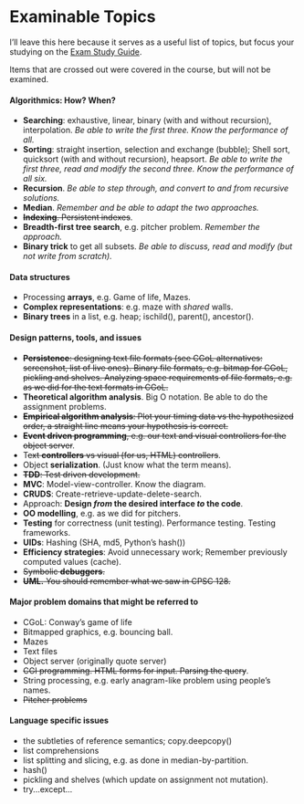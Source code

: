 # Examinable Topics

I’ll leave this here because it serves as a useful list of topics, but
focus your studying on the [Exam Study Guide](02_Exam_study_guide.md).

Items that are crossed out were covered in the course, but will not be examined.

#### Algorithmics: How? When?

-   **Searching**: exhaustive, linear, binary (with and without
    recursion), interpolation. *Be able to write the first three. Know
    the performance of all.*
-   **Sorting**: straight insertion, selection and exchange (bubble);
    Shell sort, quicksort (with and without recursion), heapsort. *Be
    able to write the first three, read and modify the second three.
    Know the performance of all six.*
-   **Recursion**. *Be able to step through, and convert to and from
    recursive solutions.*
-   **Median**. *Remember and be able to adapt the two approaches.*
-   **~~Indexing~~**~~. Persistent indexes~~.
-   **Breadth-first tree search**, e.g. pitcher problem. *Remember the
    approach.*
-   **Binary trick** to get all subsets. *Be able to discuss, read and
    modify (but not write from scratch).*

#### Data structures

-   Processing **arrays**, e.g. Game of life, Mazes.
-   **Complex representations**: e.g. maze with _shared_ walls.
-   **Binary trees** in a list, e.g. heap; ischild(), parent(),
    ancestor().

#### Design patterns, tools, and issues

-   **~~Persistence~~**~~: designing text file formats (see CGoL
    alternatives: screenshot, list of live ones). Binary file formats,
    e.g. bitmap for CGoL, pickling and shelves. Analyzing space
    requirements of file formats, e.g. as we did for the text formats in
    CGoL.~~
-   **Theoretical algorithm analysis**. Big O notation. Be able to do
    the assignment problems.
-   **~~Empirical algorithm analysis~~**~~: Plot your timing data vs the
    hypothesized order, a straight line means your hypothesis is
    correct.~~
-   **~~Event driven programming~~**~~, e.g. our text and visual
    controllers for the object server~~.
-   T~~ext **controllers** vs visual (for us, HTML) controllers~~.
-   Object **serialization**. (Just know what the term means).
-   ~~**TDD**: Test driven development.~~
-   **MVC**: Model-view-controller. Know the diagram.
-   **CRUDS**: Create-retrieve-update-delete-search.
-   Approach: **Design _from_ the desired interface _to_ the code**.
-   **OO modelling**, e.g. as we did for pitchers.
-   **Testing** for correctness (unit testing). Performance testing.
    Testing frameworks.
-   **UIDs**: Hashing (SHA, md5, Python’s hash())
-   **Efficiency strategies**: Avoid unnecessary work; Remember
    previously computed values (cache).
-   ~~Symbolic **debuggers**.~~
-   ~~**UML.** You should remember what we saw in CPSC 128.~~

#### Major problem domains that might be referred to

-   CGoL: Conway’s game of life
-   Bitmapped graphics, e.g. bouncing ball.
-   Mazes
-   Text files
-   Object server (originally quote server)
-   ~~CGI programming. HTML forms for input. Parsing the query~~.
-   String processing, e.g. early anagram-like problem using people’s
    names.
-   ~~Pitcher problems~~

#### Language specific issues

-   the subtleties of reference semantics; copy.deepcopy()
-   list comprehensions
-   list splitting and slicing, e.g. as done in median-by-partition.
-   hash()
-   pickling and shelves (which update on assignment not mutation).
-   try\...except\...
